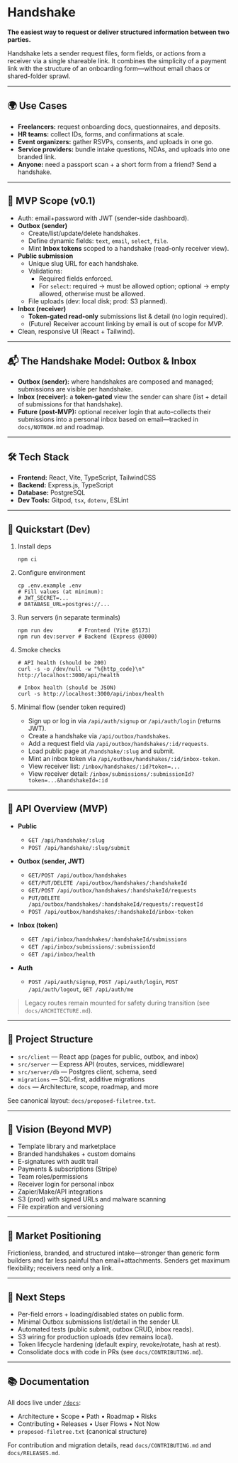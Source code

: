 # Handshake

**The easiest way to request or deliver structured information between two parties.**

Handshake lets a sender request files, form fields, or actions from a receiver via a single shareable link. It combines the simplicity of a payment link with the structure of an onboarding form—without email chaos or shared-folder sprawl.

---

## 🌍 Use Cases

- **Freelancers:** request onboarding docs, questionnaires, and deposits.
- **HR teams:** collect IDs, forms, and confirmations at scale.
- **Event organizers:** gather RSVPs, consents, and uploads in one go.
- **Service providers:** bundle intake questions, NDAs, and uploads into one branded link.
- **Anyone:** need a passport scan + a short form from a friend? Send a handshake.

---

## 🚀 MVP Scope (v0.1)

- Auth: email+password with JWT (sender-side dashboard).
- **Outbox (sender)**
  - Create/list/update/delete handshakes.
  - Define dynamic fields: `text`, `email`, `select`, `file`.
  - Mint **Inbox tokens** scoped to a handshake (read-only receiver view).
- **Public submission**
  - Unique slug URL for each handshake.
  - Validations:
    - Required fields enforced.
    - For `select`: required → must be allowed option; optional → empty allowed, otherwise must be allowed.
  - File uploads (dev: local disk; prod: S3 planned).
- **Inbox (receiver)**
  - **Token-gated read-only** submissions list & detail (no login required).
  - (Future) Receiver account linking by email is out of scope for MVP.
- Clean, responsive UI (React + Tailwind).

---

## 📬 The Handshake Model: Outbox & Inbox

- **Outbox (sender):** where handshakes are composed and managed; submissions are visible per handshake.
- **Inbox (receiver):** a **token-gated** view the sender can share (list + detail of submissions for that handshake).
- **Future (post-MVP):** optional receiver login that auto-collects their submissions into a personal inbox based on email—tracked in `docs/NOTNOW.md` and roadmap.

---

## 🛠 Tech Stack

- **Frontend:** React, Vite, TypeScript, TailwindCSS
- **Backend:** Express.js, TypeScript
- **Database:** PostgreSQL
- **Dev Tools:** Gitpod, `tsx`, `dotenv`, ESLint

---

## 🧪 Quickstart (Dev)

1. Install deps

       npm ci

2. Configure environment

       cp .env.example .env
       # Fill values (at minimum):
       # JWT_SECRET=...
       # DATABASE_URL=postgres://...

3. Run servers (in separate terminals)

       npm run dev        # Frontend (Vite @5173)
       npm run dev:server # Backend (Express @3000)

4. Smoke checks

       # API health (should be 200)
       curl -s -o /dev/null -w "%{http_code}\n" http://localhost:3000/api/health

       # Inbox health (should be JSON)
       curl -s http://localhost:3000/api/inbox/health

5. Minimal flow (sender token required)
   - Sign up or log in via `/api/auth/signup` or `/api/auth/login` (returns JWT).
   - Create a handshake via `/api/outbox/handshakes`.
   - Add a request field via `/api/outbox/handshakes/:id/requests`.
   - Load public page at `/handshake/:slug` and submit.
   - Mint an inbox token via `/api/outbox/handshakes/:id/inbox-token`.
   - View receiver list: `/inbox/handshakes/:id?token=...`
   - View receiver detail: `/inbox/submissions/:submissionId?token=...&handshakeId=:id`

---

## 🔌 API Overview (MVP)

- **Public**
  - `GET /api/handshake/:slug`
  - `POST /api/handshake/:slug/submit`

- **Outbox (sender, JWT)**
  - `GET/POST /api/outbox/handshakes`
  - `GET/PUT/DELETE /api/outbox/handshakes/:handshakeId`
  - `GET/POST /api/outbox/handshakes/:handshakeId/requests`
  - `PUT/DELETE /api/outbox/handshakes/:handshakeId/requests/:requestId`
  - `POST /api/outbox/handshakes/:handshakeId/inbox-token`

- **Inbox (token)**
  - `GET /api/inbox/handshakes/:handshakeId/submissions`
  - `GET /api/inbox/submissions/:submissionId`
  - `GET /api/inbox/health`

- **Auth**
  - `POST /api/auth/signup`, `POST /api/auth/login`, `POST /api/auth/logout`, `GET /api/auth/me`

> Legacy routes remain mounted for safety during transition (see `docs/ARCHITECTURE.md`).

---

## 📁 Project Structure

- `src/client` — React app (pages for public, outbox, and inbox)
- `src/server` — Express API (routes, services, middleware)
- `src/server/db` — Postgres client, schema, seed
- `migrations` — SQL-first, additive migrations
- `docs` — Architecture, scope, roadmap, and more

See canonical layout: `docs/proposed-filetree.txt`.

---

## 🔮 Vision (Beyond MVP)

- Template library and marketplace
- Branded handshakes + custom domains
- E-signatures with audit trail
- Payments & subscriptions (Stripe)
- Team roles/permissions
- Receiver login for personal inbox
- Zapier/Make/API integrations
- S3 (prod) with signed URLs and malware scanning
- File expiration and versioning

---

## 📌 Market Positioning

Frictionless, branded, and structured intake—stronger than generic form builders and far less painful than email+attachments. Senders get maximum flexibility; receivers need only a link.

---

## 🧭 Next Steps

- Per-field errors + loading/disabled states on public form.
- Minimal Outbox submissions list/detail in the sender UI.
- Automated tests (public submit, outbox CRUD, inbox reads).
- S3 wiring for production uploads (dev remains local).
- Token lifecycle hardening (default expiry, revoke/rotate, hash at rest).
- Consolidate docs with code in PRs (see `docs/CONTRIBUTING.md`).

---

## 📚 Documentation

All docs live under [`/docs`](./docs):

- Architecture • Scope • Path • Roadmap • Risks
- Contributing • Releases • User Flows • Not Now
- `proposed-filetree.txt` (canonical structure)

For contribution and migration details, read `docs/CONTRIBUTING.md` and `docs/RELEASES.md`.
